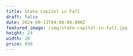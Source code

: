 ```yaml
---
title: State Capitol in Fall
draft: false
date: 2024-09-13T09:08:00.000Z
featured_image: /img/state-capitol-in-fall.jpg
height: 24
width: 20
price: 850
---
```

